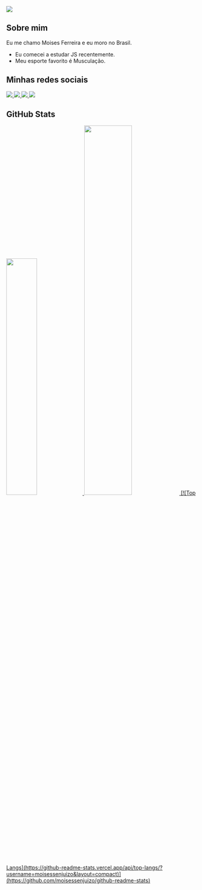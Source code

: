 ![](https://komarev.com/ghpvc/?username=mooisessenjuizo&style=for-the-badge-square) [](https://github.com/mooisessenjuizo)
## Sobre mim
Eu me chamo Moises Ferreira e eu moro no Brasil.
- Eu comecei a estudar JS recentemente.
- Meu esporte favorito é Musculação.

## Minhas redes sociais 
<a href="https://www.linkedin.com/in/moisessenju/">
    <img src="https://img.shields.io/badge/linkedin-%230077B5?style=for-the-badge&logo=linkedin&logoColor=white&color=8213d6" />
<a href="https://discord.com/users/Senjuizo#5390/">
    <img src="https://img.shields.io/badge/discord-%230077B5?style=for-the-badge&logo=discord&logoColor=white&color=8213d6" />
</a>
<a href="mailto:moises.izuna22@gmail.com">
    <img src="https://img.shields.io/badge/email-%230077B5?style=for-the-badge&logo=gmail&logoColor=white&color=8213d6" />
</a>
<a href="https://www.instagram.com/moisessenjuizo/">
    <img src="https://img.shields.io/badge/instagram-%230077B5?style=for-the-badge&logo=instagram&logoColor=white&color=8213d6" />
</a>





 ## GitHub Stats   
 <a href="https://github.com/moisessenjuizo/moisessenjuizo">
  <img width="40%" src="https://github-readme-stats-eight-theta.vercel.app/api/top-langs/?username=moisessenjuizo&layout=compact&langs_count=8&theme=dark&hide=css,scss"/>
  <img width="50%" src="https://github-readme-stats.vercel.app/api?username=moisessenjuizo&show_icons=true&theme=dark&include_all_commits=true&count_private=true&number_format=long"/>
  [![Top Langs](https://github-readme-stats.vercel.app/api/top-langs/?username=moisessenjuizo&layout=compact)](https://github.com/moisessenjuizo/github-readme-stats)

</a>
